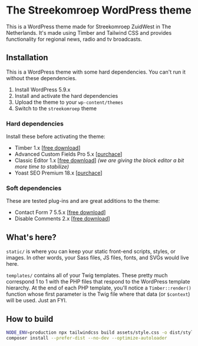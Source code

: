 
# The Streekomroep WordPress theme

This is a WordPress theme made for Streekomroep ZuidWest in The Netherlands. It's made using Timber and Tailwind CSS and provides functionality for regional news, radio and tv broadcasts.

## Installation
This is a WordPress theme with some hard dependencies. You can't run it without these dependencies.

1. Install WordPress 5.9.x
2. Install and activate the hard dependencies
3. Upload the theme to your `wp-content/themes`
4. Switch to the `streekomroep` theme

### Hard dependencies
Install these before activating the theme:
- Timber 1.x [[free download](https://wordpress.org/plugins/timber-library/)]
- Advanced Custom Fields Pro 5.x [[purchace](https://www.advancedcustomfields.com/pro/)]
- Classic Editor 1.x [[free download](https://wordpress.org/plugins/classic-editor/)] _(we are giving the block editor a bit more time to stabilize)_
- Yoast SEO Premium 18.x [[purchace](https://yoast.com/wordpress/plugins/seo/)]

### Soft dependencies
These are tested plug-ins and are great additions to the theme:
- Contact Form 7 5.5.x [[free download](https://wordpress.org/plugins/contact-form-7/)]
- Disable Comments 2.x [[free download](https://wordpress.org/plugins/disable-comments/)]

## What's here?

`static/` is where you can keep your static front-end scripts, styles, or images. In other words, your Sass files, JS files, fonts, and SVGs would live here.

`templates/` contains all of your Twig templates. These pretty much correspond 1 to 1 with the PHP files that respond to the WordPress template hierarchy. At the end of each PHP template, you'll notice a `Timber::render()` function whose first parameter is the Twig file where that data (or `$context`) will be used. Just an FYI.

## How to build

```bash
NODE_ENV=production npx tailwindcss build assets/style.css -o dist/style.css --minify
composer install --prefer-dist --no-dev --optimize-autoloader
```
